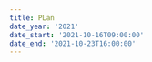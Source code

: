 ```yaml
---
title: PLan
date_year: '2021'
date_start: '2021-10-16T09:00:00'
date_end: '2021-10-23T16:00:00'
---
```


